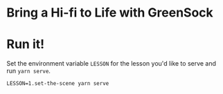 # Bring a Hi-fi to Life with GreenSock

# Run it!

Set the environment variable `LESSON` for the lesson you'd like to serve and run `yarn serve`.

```
LESSON=1.set-the-scene yarn serve
```